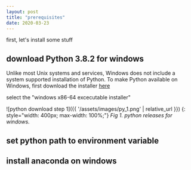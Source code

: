 ```yaml
---
layout: post
title: "prerequisites"
date: 2020-03-23
---
```


first, let's install some stuff

## download Python 3.8.2 for windows
Unlike most Unix systems and services, Windows does not include a system supported installation of Python. To make Python available on Windows, first download the installer [here](https://www.python.org/downloads/windows/)

select the "windows x86-64 excecutable installer"

![python download step 1]({{ '/assets/images/py_1.png' | relative_url }})
{: style="width: 400px; max-width: 100%;"}
*Fig 1. python releases for windows.*

## set python path to environment variable

## install anaconda on windows
